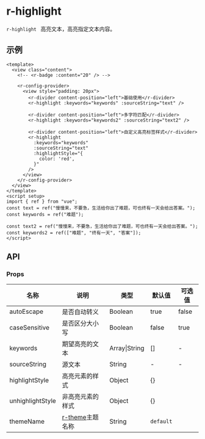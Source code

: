 # r-highlight

`r-highlight ` 高亮文本，高亮指定文本内容。

## 示例

```vue
<template>
  <view class="content">
    <!-- <r-badge :content="20" /> -->

    <r-config-provider>
      <view style="padding: 20px">
        <r-divider content-position="left">基础使用</r-divider>
        <r-highlight :keywords="keywords" :sourceString="text" />

        <r-divider content-position="left">多字符匹配</r-divider>
        <r-highlight :keywords="keywords2" :sourceString="text2" />

        <r-divider content-position="left">自定义高亮标签样式</r-divider>
        <r-highlight
          :keywords="keywords"
          :sourceString="text"
          :highlightStyle="{
            color: 'red',
          }"
        />
      </view>
    </r-config-provider>
  </view>
</template>
<script setup>
import { ref } from "vue";
const text = ref("慢慢来，不要急，生活给你出了难题，可也终有一天会给出答案。");
const keywords = ref("难题");

const text2 = ref("慢慢来，不要急，生活给你出了难题，可也终有一天会给出答案。");
const keywords2 = ref(["难题", "终有一天", "答案"]);
</script>
```

## API

### Props

| 名称             | 说明                                                         | 类型          | 默认值    | 可选值 |
| ---------------- | ------------------------------------------------------------ | ------------- | --------- | ------ |
| autoEscape       | 是否自动转义                                                 | Boolean       | true      | false  |
| caseSensitive    | 是否区分大小写                                               | Boolean       | false     | true   |
| keywords         | 期望高亮的文本                                               | Array\|String | []        | -      |
| sourceString     | 源文本                                                       | String        | -         | -      |
| highlightStyle   | 高亮元素的样式                                               | Object        | {}        |        |
| unhighlightStyle | 非高亮元素的样式                                             | Object        | {}        |        |
| themeName        | [r-theme](https://ext.dcloud.net.cn/plugin?id=18661)主题名称 | String        | `default` |        |

###
